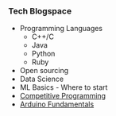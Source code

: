 ### Tech Blogspace
- Programming Languages 
  - C++/C
  - Java
  - Python
  - Ruby
- Open sourcing 
- Data Science
- ML Basics - Where to start
- [Competitive Programming](_files/CP_intro.md)
- [Arduino Fundamentals](_files/Arduino.md)
